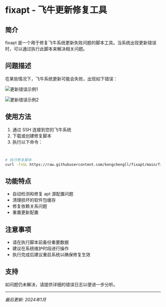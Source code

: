 # fixapt - 飞牛更新修复工具

## 简介

fixapt 是一个用于修复飞牛系统更新失败问题的脚本工具。当系统出现更新错误时，可以通过执行此脚本来解决相关问题。

## 问题描述

在某些情况下，飞牛系统更新可能会失败，出现如下错误：

![更新错误示例1](https://github.com/user-attachments/assets/d3a87fd5-6513-4d23-8b9e-6f76ee8e8d56)

![更新错误示例2](https://github.com/user-attachments/assets/b449c850-dc37-4210-869a-2f02411b7285)

## 使用方法

1. 通过 SSH 连接到您的飞牛系统
2. 下载或创建修复脚本
3. 执行以下命令：

```bash


# 执行修复脚本
curl -fsSL https://raw.githubusercontent.com/kongchengll/fixapt/main/fixapt.sh | sudo bash
```

## 功能特点

- 自动检测和修复 apt 源配置问题
- 清理损坏的软件包缓存
- 修复依赖关系问题
- 重置更新配置

## 注意事项

- 请在执行脚本前备份重要数据
- 建议在系统维护时段进行操作
- 执行完成后建议重启系统以确保修复生效

## 支持

如问题仍未解决，请提供详细的错误日志以便进一步分析。

---

*最后更新: 2024年1月*
